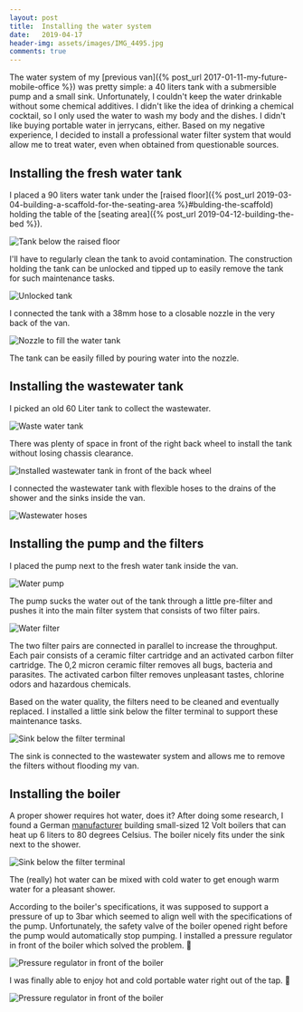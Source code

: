 ```yaml
---
layout: post
title:  Installing the water system
date:   2019-04-17
header-img: assets/images/IMG_4495.jpg
comments: true
---
```


The water system of my [previous van]({% post_url 2017-01-11-my-future-mobile-office %}) was pretty simple: a 40 liters tank with a submersible pump and a small sink. Unfortunately, I couldn't keep the water drinkable without some chemical additives. I didn't like the idea of drinking a chemical cocktail, so I only used the water to wash my body and the dishes. I didn't like buying portable water in jerrycans, either. Based on my negative experience, I decided to install a professional water filter system that would allow me to treat water, even when obtained from questionable sources.

## Installing the fresh water tank

I placed a 90 liters water tank under the [raised floor]({% post_url 2019-03-04-building-a-scaffold-for-the-seating-area %}#bulding-the-scaffold) holding the table of the [seating area]({% post_url 2019-04-12-building-the-bed %}).

![Tank below the raised floor](/assets/images/IMG_4387.jpg)

I'll have to regularly clean the tank to avoid contamination. The construction holding the tank can be unlocked and tipped up to easily remove the tank for such maintenance tasks.

![Unlocked tank](/assets/images/IMG_4388.jpg)

I connected the tank with a 38mm hose to a closable nozzle in the very back of the van.

![Nozzle to fill the water tank](/assets/images/IMG_4464.jpg)

The tank can be easily filled by pouring water into the nozzle.

## Installing the wastewater tank

I picked an old 60 Liter tank to collect the wastewater.

![Waste water tank](/assets/images/IMG_4402.jpg)

There was plenty of space in front of the right back wheel to install the tank without losing chassis clearance.

![Installed wastewater tank in front of the back wheel](/assets/images/IMG_4405.jpg)

I connected the wastewater tank with flexible hoses to the drains of the shower and the sinks inside the van.

![Wastewater hoses](/assets/images/IMG_4415.jpg)

## Installing the pump and the filters

I placed the pump next to the fresh water tank inside the van.

![Water pump](/assets/images/IMG_4426.jpg)

The pump sucks the water out of the tank through a little pre-filter and pushes it into the main filter system that consists of two filter pairs.

![Water filter](/assets/images/IMG_4441.jpg)

The two filter pairs are connected in parallel to increase the throughput. Each pair consists of a ceramic filter cartridge and an activated carbon filter cartridge. The 0,2 micron ceramic filter removes all bugs, bacteria and parasites. The activated carbon filter removes unpleasant tastes, chlorine odors and hazardous chemicals.

Based on the water quality, the filters need to be cleaned and eventually replaced. I installed a little sink below the filter terminal to support these maintenance tasks.

![Sink below the filter terminal](/assets/images/IMG_4429.jpg)

The sink is connected to the wastewater system and allows me to remove the filters without flooding my van.

## Installing the boiler

A proper shower requires hot water, does it? After doing some research, I found a German [manufacturer](https://www.elgena.de/) building small-sized 12 Volt boilers that can heat up 6 liters to 80 degrees Celsius. The boiler nicely fits under the sink next to the shower.

![Sink below the filter terminal](/assets/images/IMG_4456.jpg)

The (really) hot water can be mixed with cold water to get enough warm water for a pleasant shower.

According to the boiler's specifications, it was supposed to support a pressure of up to 3bar which seemed to align well with the specifications of the pump. Unfortunately, the safety valve of the boiler opened right before the pump would automatically stop pumping. I installed a pressure regulator in front of the boiler which solved the problem. :pray:

![Pressure regulator in front of the boiler](/assets/images/IMG_4487.jpg)

I was finally able to enjoy hot and cold portable water right out of the tap. :tada:

![Pressure regulator in front of the boiler](/assets/images/IMG_4495.jpg)

